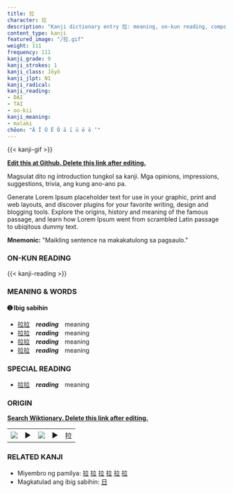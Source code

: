 ```yaml
---
title: 拉
character: 拉
description: "Kanji dictionary entry 拉: meaning, on-kun reading, compounds, origin, related kanji"
content_type: kanji
featured_image: "/拉.gif"
weight: 111
frequency: 111
kanji_grade: 9
kanji_strokes: 1
kanji_class: Jōyō
kanji_jlpt: N1
kanji_radical: 
kanji_reading: 
- DAI
- TAI
- oo-kii
kanji_meaning:
- malaki
chōon: "Ā Ī Ū Ē Ō ā ī ū ē ō ’"
---
```

[//]: # (Don't edit the line below. Kanji animated GIF code is automatically generated.)
{{< kanji-gif >}}

[//]: # (Edit below this line.)

**[Edit this at Github. Delete this link after editing.](https://github.com/tim0g/tim/tree/main/content/kanji/拉/index.md)**

Magsulat dito ng introduction tungkol sa kanji. Mga opinions, impressions, suggestions, trivia, ang kung ano-ano pa.

Generate Lorem Ipsum placeholder text for use in your graphic, print and web layouts, and discover plugins for your favorite writing, design and blogging tools. Explore the origins, history and meaning of the famous passage, and learn how Lorem Ipsum went from scrambled Latin passage to ubiqitous dummy text.
 
**Mnemonic:** "Maikling sentence na makakatulong sa pagsaulo."

### ON-KUN READING

[//]: # (Don't edit the line below. ON-KUN READING code is automatically generated.)
{{< kanji-reading >}}

### MEANING & WORDS

#### ➊ **Ibig sabihin**
  - [拉](../拉)[拉](../拉)　***reading***　meaning
  - [拉](../拉)[拉](../拉)　***reading***　meaning
  - [拉](../拉)[拉](../拉)　***reading***　meaning
  - [拉](../拉)[拉](../拉)　***reading***　meaning

### SPECIAL READING
  - [拉](../拉)[拉](../拉)　***reading***　meaning

### ORIGIN

**[Search Wiktionary. Delete this link after editing.](https://wiktionary.org/wiki/拉)**
<table class="kanji-table"><tr><td>
<img src="60px-拉-bronze.svg.png">
</td><td>▶</td><td>
<img src="60px-拉-oracle.svg.png">
</td><td>▶</td>
<td class="kanji-origin">拉</td>
</tr></table>

### RELATED KANJI
- Miyembro ng pamilya: [拉](../拉) [拉](../拉) [拉](../拉) [拉](../拉) [拉](../拉) [拉](../拉)
- Magkatulad ang ibig sabihin: [日](../日)
